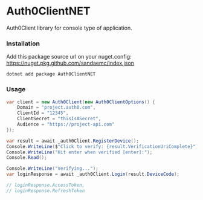 # Auth0ClientNET

Auth0Client library for console type of application.

### Installation

Add this package source url on your nuget.config: https://nuget.pkg.github.com/sandaemc/index.json

`dotnet add package Auth0ClientNET`

### Usage

```csharp
var client = new Auth0Client(new Auth0ClientOptions() {
    Domain = "project.auth0.com",
    ClientId = "12345",
    ClientSecret = "thisIsASecret",
    Audience = "https://project-api.com"
});

var result = await _auth0Client.RegisterDevice();
Console.WriteLine($"Click to verify: {result.VerificationUriComplete}");
Console.WriteLine("Hit enter when verified [enter]:");
Console.Read();

Console.WriteLine("Verifying...");
var loginResponse = await _auth0Client.Login(result.DeviceCode);

// loginResponse.AccessToken,
// loginResponse.RefreshToken
```
